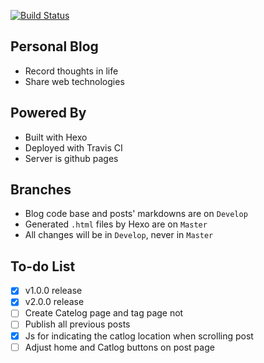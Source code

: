 [![Build Status](https://travis-ci.com/FishBooy/FishBooy.github.io.svg?branch=develop)](https://travis-ci.com/FishBooy/FishBooy.github.io)

## Personal Blog

- Record thoughts in life
- Share web technologies

## Powered By

- Built with Hexo
- Deployed with Travis CI
- Server is github pages

## Branches

- Blog code base and posts' markdowns are on `Develop`
- Generated `.html` files by Hexo are on `Master`
- All changes will be in `Develop`, never in `Master`

## To-do List

- [X] v1.0.0 release
- [X] v2.0.0 release
- [ ] Create Catelog page and tag page not
- [ ] Publish all previous posts
- [X] Js for indicating the catlog location when scrolling post
- [ ] Adjust home and Catlog buttons on post page

